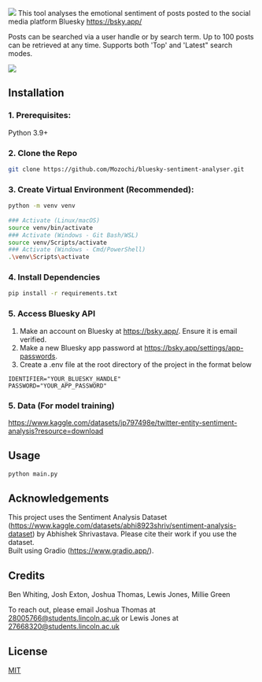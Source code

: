﻿![](https://i.imgur.com/UtR64IU.png)
This tool analyses the emotional sentiment of posts posted to the social media platform Bluesky https://bsky.app/

Posts can be searched via a user handle or by search term. Up to 100 posts can be retrieved at any time. Supports both 'Top' and 'Latest" search modes.

![](https://i.imgur.com/7NJNVqK.png)
 
 ## **Installation**  
### **1. Prerequisites:**  
Python 3.9+
  
### **2. Clone the Repo**  
 ```bash  
 git clone https://github.com/Mozochi/bluesky-sentiment-analyser.git
```  
  
### **3. Create Virtual Environment (Recommended):**  
```bash  
python -m venv venv  
  
### Activate (Linux/macOS)  
source venv/bin/activate 
### Activate (Windows - Git Bash/WSL)  
source venv/Scripts/activate
### Activate (Windows - Cmd/PowerShell)  
.\venv\Scripts\activate  
```  
  
### **4. Install Dependencies**  
```bash  
pip install -r requirements.txt  
```

### **5. Access Bluesky API**  

 1. Make an account on Bluesky at https://bsky.app/. Ensure it is email verified.
 2. Make a new Bluesky app password at https://bsky.app/settings/app-passwords.
 3. Create a .env file at the root directory of the project in the format below
 ```  
IDENTIFIER="YOUR_BLUESKY_HANDLE"  
PASSWORD="YOUR_APP_PASSWORD"  
```

  
### **5. Data (For model training)**  
https://www.kaggle.com/datasets/jp797498e/twitter-entity-sentiment-analysis?resource=download  

  
## **Usage**  
```bash  
python main.py
```  
  
## **Acknowledgements**  
  
This project uses the Sentiment Analysis Dataset (https://www.kaggle.com/datasets/abhi8923shriv/sentiment-analysis-dataset) by Abhishek Shrivastava. Please cite their work if you use the dataset.  
Built using Gradio (https://www.gradio.app/).

## **Credits**

Ben Whiting, Josh Exton, Joshua Thomas, Lewis Jones, Millie Green 

To reach out, please email Joshua Thomas at [28005766@students.lincoln.ac.uk](mailto:28005766@students.lincoln.ac.uk) or Lewis Jones at [27668320@students.lincoln.ac.uk](mailto:27668320@students.lincoln.ac.uk)

## **License**
[MIT](https://choosealicense.com/licenses/mit/)
